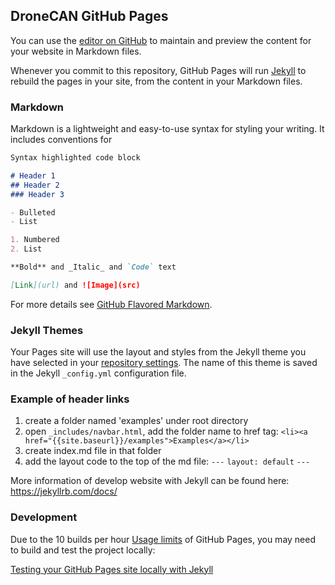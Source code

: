 ## DroneCAN GitHub Pages

You can use the [editor on GitHub](https://github.com/dronecan/dronecan.github.io/edit/master/index.md) to maintain and preview the content for your website in Markdown files.

Whenever you commit to this repository, GitHub Pages will run [Jekyll](https://jekyllrb.com/) to rebuild the pages in your site, from the content in your Markdown files.

### Markdown

Markdown is a lightweight and easy-to-use syntax for styling your writing. It includes conventions for

```markdown
Syntax highlighted code block

# Header 1
## Header 2
### Header 3

- Bulleted
- List

1. Numbered
2. List

**Bold** and _Italic_ and `Code` text

[Link](url) and ![Image](src)
```

For more details see [GitHub Flavored Markdown](https://guides.github.com/features/mastering-markdown/).

### Jekyll Themes

Your Pages site will use the layout and styles from the Jekyll theme you have selected in your [repository settings](https://github.com/dronecan/dronecan.github.io/settings). The name of this theme is saved in the Jekyll `_config.yml` configuration file.

### Example of header links
1. create a folder named 'examples' under root directory
2. open `_includes/navbar.html`, add the folder name to href tag:
`<li><a href="{{site.baseurl}}/examples">Examples</a></li>`
3. create index.md file in that folder
4. add the layout code to the top of the md file:
`---`
`layout: default`
`---`

More information of develop website with Jekyll can be found here:
https://jekyllrb.com/docs/


### Development
Due to the 10 builds per hour [Usage limits](https://jekyllrb.com/docs/pages/) of GitHub Pages, you may need to build and test the project locally: 

[Testing your GitHub Pages site locally with Jekyll](https://docs.github.com/en/pages/setting-up-a-github-pages-site-with-jekyll/testing-your-github-pages-site-locally-with-jekyll)